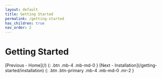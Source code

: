 ```yaml
---
layout: default
title: Getting Started
permalink: /getting-started
has_children: true
nav_order: 2
---
```


# Getting Started

<div class="d-flex flex-justify-between">
[Previous - Home](/)
{: .btn .mb-4 .mb-md-0 }
[Next - Installation](/getting-started/installation)
{: .btn .btn-primary .mb-4 .mb-md-0 .mr-2 }
</div>